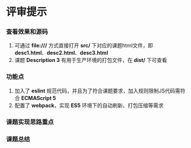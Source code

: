 # 评审提示

### 查看效果和源码
1. 可通过 **file:///** 方式直接打开 **src/** 下对应的课题html文件，即<br/> **desc1.html**、**desc2.html**、**desc3.html**
2. 课题 **Description 3** 有用于生产环境的打包文件，在 **dist/** 下可查看

### 功能点
1. 加入了 **eslint** 规范代码，并且为了符合课题要求，加入规则限制JS代码需符合 **ECMAScript 5**
2. 配置了 **webpack**，实现 **ES5** 环境下的自动刷新、打包压缩等需求

### 课题实现思路重点

### 课题总结
